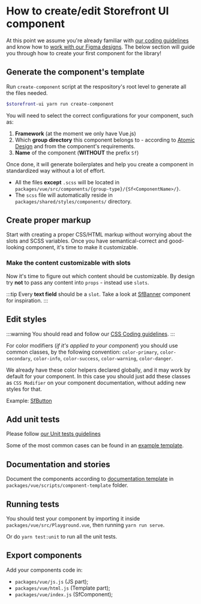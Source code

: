 # How to create/edit Storefront UI component

At this point we assume you're already familiar with [our coding guidelines](coding-guidelines.md) and know how to [work with our Figma designs](../design/working-with-designs.md). The below section will guide you through how to create your first component for the library!

## Generate the component's template

Run `create-component` script at the respository's root level to generate all the files needed.
```bash
$storefront-ui yarn run create-component
```
You will need to select the correct configurations for your component, such as:

1. **Framework** (at the moment we only have Vue.js)
2. Which **group directory** this component belongs to - according to [Atomic Design](http://bradfrost.com/blog/post/atomic-web-design/) and from the component's requirements.
3. **Name** of the component (**WITHOUT** the prefix `Sf`)

Once done, it will generate boilerplates and help you create a component in standardized way without a lot of effort.
* All the files **except** `.scss` will be located in `packages/vue/src/components/{group-type}/{Sf<ComponentName>/}`.
* The `scss` file will automatically reside in `packages/shared/styles/components/` directory.

## Create proper markup

Start with creating a proper CSS/HTML markup without worrying about the slots and SCSS variables.
Once you have semantical-correct and good-looking component, it's time to make it customizable.

### Make the content customizable with slots

Now it's time to figure out which content should be customizable.
By design try **not** to pass any content into `props` - instead use `slots`.

:::tip
 Every **text field** should be a `slot`. Take a look at
[SfBanner](https://github.com/DivanteLtd/storefront-ui/blob/master/packages/vue/src/components/molecules/SfBanner/SfBanner.vue)
component for inspiration.
:::

## Edit styles

:::warning
You should read and follow our [CSS Coding guidelines](coding-guidelines.md#CSS-Rules).
:::

For color modifiers (_if it's applied to your component_)
you should use common classes, by the following convention:
`color-primary`, `color-secondary`, `color-info`, `color-success`,
`color-warning`, `color-danger`.

We already have these color helpers declared globally, and it may
work by default for your component. In this case you should just add
these classes as `CSS Modifier` on your component documentation,
without adding new styles for that.

Example: [SfButton](https://github.com/DivanteLtd/storefront-ui/blob/master/packages/vue/src/components/atoms/SfButton/SfButton.stories.js)

## Add unit tests

Please follow [our Unit tests guidelines](coding-guidelines.md#Unit-tests)

Some of the most common cases can be found in an [example template](https://github.com/DivanteLtd/storefront-ui/blob/master/packages/vue/scripts/component-template/component.spec.js).

## Documentation and stories

Document the components according to
[documentation template](https://github.com/DivanteLtd/storefront-ui/blob/master/packages/vue/scripts/component-template/component.stories.js)
in `packages/vue/scripts/component-template` folder.

## Running tests

You should test your component by importing it inside `packages/vue/src/Playground.vue`,
then running `yarn run serve`.

Or do `yarn test:unit` to run all the unit tests.

## Export components

Add your components code in:

- `packages/vue/js.js` (JS part);
- `packages/vue/html.js` (Template part);
- `packages/vue/index.js` (SfComponent);
